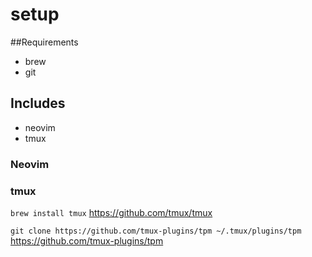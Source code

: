 # setup

##Requirements
- brew
- git

## Includes 
- neovim
- tmux

### Neovim


### tmux
`brew install tmux`
https://github.com/tmux/tmux

`git clone https://github.com/tmux-plugins/tpm ~/.tmux/plugins/tpm`
https://github.com/tmux-plugins/tpm
